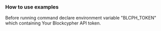 ### How to use examples

Before running command declare environment variable 
"BLCPH_TOKEN" which containing Your Blockcypher API token.

